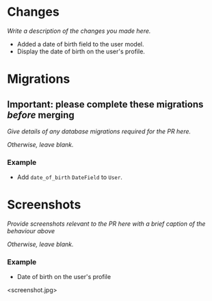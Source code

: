 # Changes

*Write a description of the changes you made here.*

- Added a date of birth field to the user model.
- Display the date of birth on the user's profile.

# Migrations

## Important: please complete these migrations *before* merging

*Give details of any database migrations required for the PR here.*

*Otherwise, leave blank.*

### Example

- Add `date_of_birth` `DateField` to `User`.

# Screenshots

*Provide screenshots relevant to the PR here with a brief caption of the behaviour above*

*Otherwise, leave blank.*

### Example
- Date of birth on the user's profile

<screenshot.jpg>
